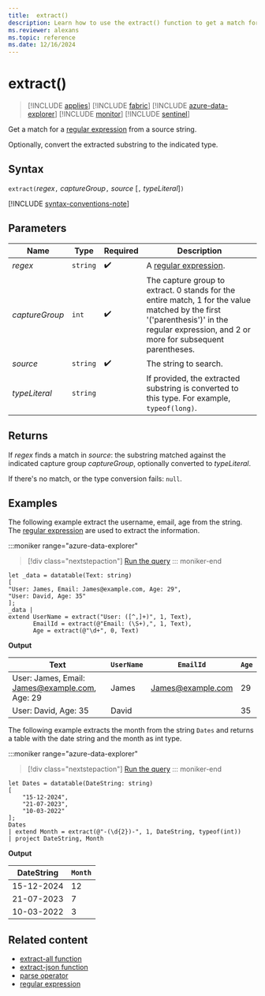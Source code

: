```yaml
---
title:  extract()
description: Learn how to use the extract() function to get a match for a regular expression from a source string.
ms.reviewer: alexans
ms.topic: reference
ms.date: 12/16/2024
---
```

# extract()

> [!INCLUDE [applies](../includes/applies-to-version/applies.md)] [!INCLUDE [fabric](../includes/applies-to-version/fabric.md)] [!INCLUDE [azure-data-explorer](../includes/applies-to-version/azure-data-explorer.md)] [!INCLUDE [monitor](../includes/applies-to-version/monitor.md)] [!INCLUDE [sentinel](../includes/applies-to-version/sentinel.md)]

Get a match for a [regular expression](regex.md) from a source string.

Optionally, convert the extracted substring to the indicated type.

## Syntax

`extract(`*regex*`,` *captureGroup*`,` *source* [`,` *typeLiteral*]`)`

[!INCLUDE [syntax-conventions-note](../includes/syntax-conventions-note.md)]

## Parameters

| Name | Type | Required | Description |
|--|--|--|--|
| *regex* | `string` |  :heavy_check_mark: | A [regular expression](regex.md).|
| *captureGroup* | `int` |  :heavy_check_mark: | The capture group to extract. 0 stands for the entire match, 1 for the value matched by the first '('parenthesis')' in the regular expression, and 2 or more for subsequent parentheses.|
| *source* | `string` |  :heavy_check_mark:| The string to search.|
| *typeLiteral* | `string` | | If provided, the extracted substring is converted to this type. For example, `typeof(long)`.

## Returns

If *regex* finds a match in *source*: the substring matched against the indicated capture group *captureGroup*, optionally converted to *typeLiteral*.

If there's no match, or the type conversion fails: `null`.

## Examples

The following example extract the username, email, age from the string. The [regular expression](regex.md) are used to extract the information.

:::moniker range="azure-data-explorer"
> [!div class="nextstepaction"]
> <a href="https://dataexplorer.azure.com/clusters/help/databases/Samples?query=H4sIAAAAAAAAA22OPwvCMBDF93yKI1NCD%2FEPDlaECjro4KJOrUpsjlJIqrRBOvjhTW0EBW857vF%2B954hBxetnIIFdMupqyFxoNbF0Li6rArJUsaPDdUxbJWlBmFtVWnClVCr7N3QIL9ZhGVBMYxnHD%2FESj1KHfTJlLPTnPVpT%2BYjqNLQ%2BXb%2Bk8%2F3Sq1yJwIr0jOeIskRRghdI4kM%2Bnk32OgvJuGhlcj2kcR%2FkC%2FxA2Q68rZhsL0AlTcJ%2BAkBAAA%3D" target="_blank">Run the query</a>
::: moniker-end

```kusto
let _data = datatable(Text: string)
[
"User: James, Email: James@example.com, Age: 29",
"User: David, Age: 35"
];
_data |
extend UserName = extract("User: ([^,]+)", 1, Text),
       EmailId = extract(@"Email: (\S+),", 1, Text),
       Age = extract(@"\d+", 0, Text)
```

**Output**

| Text | `UserName` | `EmailId` | `Age` |
| -- | --- | --- | --- |
| User: James, Email: James@example.com, Age: 29 | James | James@example.com | 29 |
| User: David, Age: 35 | David | | 35 |

The following example extracts the month from the string `Dates` and returns a table with the date string and the month as int type.

:::moniker range="azure-data-explorer"
> [!div class="nextstepaction"]
> <a href="https://dataexplorer.azure.com/clusters/help/databases/Samples?query=H4sIAAAAAAAAA1WNsQrCMBCG9zzFkSmBBJKrIiiCg6uTozrU9tRKSUp6g6K%2Bu2lFxLvh%2BD%2BO72%2BJYV0y9bCEuuS8x5bUQLacmnCeQz9eLXYC8kg%2FtR4tOpxI8yHorZsNpPgS76wrBoJSHBZi9Isn0I0p1LCJgS%2B5LsdUVqxW0qp9%2FcCXttKAN%2FBrN8D3juJJNYG1zoouxStV%2FPcy%2Bt4n%2F34nyAAAAA%3D%3D" target="_blank">Run the query</a>
::: moniker-end

```kusto
let Dates = datatable(DateString: string)
[
    "15-12-2024",
    "21-07-2023",
    "10-03-2022"
];
Dates
| extend Month = extract(@"-(\d{2})-", 1, DateString, typeof(int))
| project DateString, Month
```

**Output**

| DateString | `Month` |
| --- | --- |
| 15-12-2024 | 12 |
| 21-07-2023 | 7 |
| 10-03-2022 | 3 |

## Related content

* [extract-all function](extract-all-function.md)
* [extract-json function](extract-json-function.md)
* [parse operator](parse-operator.md)
* [regular expression](regex.md)
